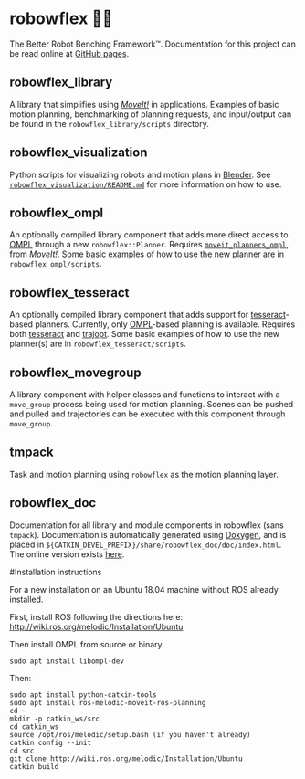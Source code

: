 # robowflex 💪🤖
The Better Robot Benching Framework™.
Documentation for this project can be read online at [GitHub pages](https://kavrakilab.github.io/robowflex/).

## robowflex_library
A library that simplifies using [_MoveIt!_](https://github.com/ros-planning/moveit) in applications.
Examples of basic motion planning, benchmarking of planning requests, and input/output can be found in the `robowflex_library/scripts` directory.

## robowflex_visualization
Python scripts for visualizing robots and motion plans in [Blender](https://www.blender.org/).
See [`robowflex_visualization/README.md`](robowflex_visualization/README.md) for more information on how to use.

## robowflex_ompl
An optionally compiled library component that adds more direct access to [OMPL](http://ompl.kavrakilab.org/) through a new `robowflex::Planner`.
Requires [`moveit_planners_ompl`](https://github.com/ros-planning/moveit/tree/kinetic-devel/moveit_planners/ompl), from [_MoveIt!_](https://github.com/ros-planning/moveit).
Some basic examples of how to use the new planner are in `robowflex_ompl/scripts`.

## robowflex_tesseract
An optionally compiled library component that adds support for [tesseract](https://github.com/ros-industrial-consortium/tesseract)-based planners.
Currently, only [OMPL](http://ompl.kavrakilab.org/)-based planning is available.
Requires both [tesseract](https://github.com/ros-industrial-consortium/tesseract) and [trajopt](https://github.com/ros-industrial-consortium/trajopt_ros).
Some basic examples of how to use the new planner(s) are in `robowflex_tesseract/scripts`.

## robowflex_movegroup
A library component with helper classes and functions to interact with a `move_group` process being used for motion planning.
Scenes can be pushed and pulled and trajectories can be executed with this component through `move_group`.

## tmpack
Task and motion planning using `robowflex` as the motion planning layer.

## robowflex_doc
Documentation for all library and module components in robowflex (sans `tmpack`).
Documentation is automatically generated using [Doxygen](http://www.stack.nl/~dimitri/doxygen/), and is placed in `${CATKIN_DEVEL_PREFIX}/share/robowflex_doc/doc/index.html`. The online version exists [here](https://kavrakilab.github.io/robowflex/).


#Installation instructions

For a new installation on an Ubuntu 18.04 machine without ROS already installed.

First, install ROS following the directions here:
http://wiki.ros.org/melodic/Installation/Ubuntu

Then install OMPL from source or binary.

```
sudo apt install libompl-dev
```

Then:
```
sudo apt install python-catkin-tools
sudo apt install ros-melodic-moveit-ros-planning
cd ~
mkdir -p catkin_ws/src
cd catkin_ws
source /opt/ros/melodic/setup.bash (if you haven't already)
catkin config --init
cd src
git clone http://wiki.ros.org/melodic/Installation/Ubuntu
catkin build
```


